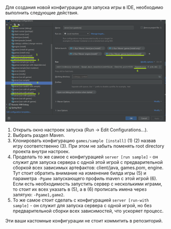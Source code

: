 Для создания новой конфигурации для запуска игры в IDE, необходимо выполнить 
следующие действия.

![ide-run-configurations.png](ide-run-configurations.png)

1. Открыть окно настроек запуска (Run -> Edit Configurations...).
2. Выбрать раздел Maven.
3. Клонировать конфигурацию `games/sample [install]` (1) (2)
назвав игру соответственно (3). При этом не забыть поменять root directory проекта
внутри настроек. 
4. Проделать то же самое с конфигурацией `server [run sample]` - он служит для запуска
сервера с одной этой игрой с предварительной сборкой всех зависимых артефактов: 
client/java, games.pom, engine. Тут стоит обратить внимание на изменение билда игры (5)
и параметра `-Pgame` запускающего профиль maven с этой игрой (6). Если есть необходимость
запустить сервер с несколькими играми, то стоит их всех указать в (5), а в (6) 
прописать имена через запятую: `-Pgame1,game2`.
5. То же самое стоит сделать с конфигурацией `server [run-with sample]` - 
он служит для запуска сервера с одной игрой, но без предварительной сборки всех 
зависимостей, что ускоряет процесс. 

Эти ваши кастомные конфигурации не стоит коммитить в репозиторий.